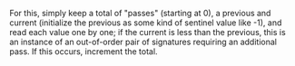 For this, simply keep a total of "passes" (starting at 0), a previous and current (initialize the previous as some kind of sentinel value like -1), and read each value one by one; if the current is less than the previous, this is an instance of an out-of-order pair of signatures requiring an additional pass. If this occurs, increment the total.
